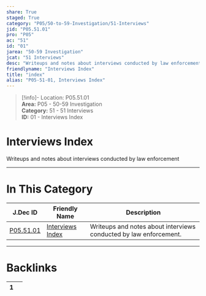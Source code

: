 ```yaml
---  
share: True  
staged: True  
category: "P05/50-to-59-Investigation/51-Interviews"  
jid: "P05.51.01"  
pro: "P05"  
ac: "51"  
id: "01"  
jarea: "50-59 Investigation"  
jcat: "51 Interviews"  
desc: "Writeups and notes about interviews conducted by law enforcement."  
friendlyname: "Interviews Index"  
title: "index"  
alias: "P05-51-01, Interviews Index"  
---  
```

>[!info]- Location: P05.51.01  
>**Area:** P05 - 50-59 Investigation  
>**Category:** 51 - 51 Interviews  
>**ID:** 01 - Interviews Index  
  
# Interviews Index  
  
Writeups and notes about interviews conducted by law enforcement  
   
  
  
---  
# In This Category  
  
| J.Dec ID                                                                                | Friendly Name                                                                                  | Description                                                       |  
| --------------------------------------------------------------------------------------- | ---------------------------------------------------------------------------------------------- | ----------------------------------------------------------------- |  
| [P05.51.01](index.md) | [Interviews Index](index.md) | Writeups and notes about interviews conducted by law enforcement. |  
  
  
---  
# Backlinks  
<div><table class="dataview table-view-table"><thead class="table-view-thead"><tr class="table-view-tr-header"><th class="table-view-th"><span></span><span class="dataview small-text">1</span></th><th class="table-view-th"><span></span></th></tr></thead><tbody class="table-view-tbody"></tbody></table></div>
